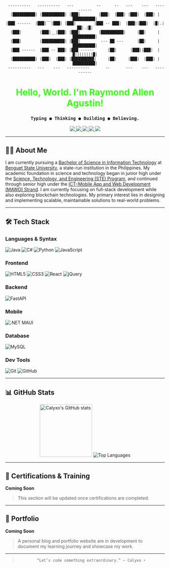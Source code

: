 <!-- Cyberpunk README | Raymond Allen Agustin -->

<p align="center">
  <img src="https://raw.githubusercontent.com/Calyx404/Calyx404/main/assets/gradient-line-cyberpunk.svg" width="100%" height="6"/>
</p>

<div align="center">

```
 ----------   ----------   ---          --      --   ---    ---   ----------
|██████████| |██████████| |███|        |███|  |███| |███|  |███| |██████████|
|███ ------  |███|‾‾|███| |███|        |███ -- ███|  |███||███|  |█|.|██|.|█|
|███|        |███|__|███| |███|        |██████████|     |██|     |██████████|
|███|        |██████████| |███|         --- ██ ---      |██|     |██████████|
|███ ------  |███ -- ███| |███ ------      |██|      |███||███|  |█||||||||█|
|██████████| |███|  |███| |██████████|     |██|     |███|  |███| |██████████|
 ----------   ---    ---   ----------       --       ---    ---   ----------
```
</div>

<h1 align="center" style="color:#39FF14">Hello, World. I'm Raymond Allen Agustin!</h1>
<h3 align="center"><code>Typing ● Thinking ● Building ● Believing.</code></h3>

<p align="center">
  <a href="mailto:agustinraymondallen.dev@gmail.com">
    <img src="https://img.shields.io/badge/Email-39FF14?style=for-the-badge&logo=gmail&logoColor=black"/>
  </a>
  <a href="https://www.linkedin.com/in/raymond-w-agustin">
    <img src="https://img.shields.io/badge/LinkedIn-39FF14?style=for-the-badge&logo=linkedin&logoColor=black"/>
  </a>
  <a href="https://github.com/Calyx404">
    <img src="https://img.shields.io/badge/GitHub-39FF14?style=for-the-badge&logo=github&logoColor=black"/>
  </a>
  <a href="https://x.com/raymond_ag3563">
    <img src="https://img.shields.io/badge/Twitter-39FF14?style=for-the-badge&logo=twitter&logoColor=black"/>
  </a>
  <a href="https://www.facebook.com/share/1CEmW1P8JU/">
    <img src="https://img.shields.io/badge/Facebook-39FF14?style=for-the-badge&logo=facebook&logoColor=black"/>
  </a>
</p>

---

## 🧑‍💻 About Me

I am currently pursuing a [Bachelor of Science in Information Technology](https://bsu.edu.ph/college-of-information-sciences/) at [Benguet State University](https://bsu.edu.ph/), a state-run institution in the Philippines. My academic foundation in science and technology began in junior high under the [Science, Technology, and Engineering (STE) Program](https://www.facebook.com/groups/841693089505572/), and continued through senior high under the [ICT–Mobile App and Web Development (MAWD) Strand](https://www.sti.edu/programs-shs-details.asp?p=OA==). I am currently focusing on full-stack development while also exploring blockchain technologies. My primary interest lies in designing and implementing scalable, maintainable solutions to real-world problems.

---

## 🛠️ Tech Stack

### Languages & Syntax
![Java](https://img.shields.io/badge/Java-39FF14?logo=java&logoColor=black&style=for-the-badge)
![C#](https://img.shields.io/badge/CSharp-39FF14?logo=csharp&logoColor=black&style=for-the-badge)
![Python](https://img.shields.io/badge/Python-39FF14?logo=python&logoColor=black&style=for-the-badge)
![JavaScript](https://img.shields.io/badge/JavaScript-39FF14?logo=javascript&logoColor=black&style=for-the-badge)

### Frontend
![HTML5](https://img.shields.io/badge/HTML5-39FF14?logo=html5&logoColor=black&style=for-the-badge)
![CSS3](https://img.shields.io/badge/CSS3-39FF14?logo=css3&logoColor=black&style=for-the-badge)
![React](https://img.shields.io/badge/React-39FF14?logo=react&logoColor=black&style=for-the-badge)
![jQuery](https://img.shields.io/badge/jQuery-39FF14?logo=jquery&logoColor=black&style=for-the-badge)

### Backend
![FastAPI](https://img.shields.io/badge/FastAPI-39FF14?logo=fastapi&logoColor=black&style=for-the-badge)

### Mobile
![.NET MAUI](https://img.shields.io/badge/.NET_MAUI-39FF14?logo=dotnet&logoColor=black&style=for-the-badge)

### Database
![MySQL](https://img.shields.io/badge/MySQL-39FF14?logo=mysql&logoColor=black&style=for-the-badge)

### Dev Tools
![Git](https://img.shields.io/badge/Git-39FF14?logo=git&logoColor=black&style=for-the-badge)
![GitHub](https://img.shields.io/badge/GitHub-39FF14?logo=github&logoColor=black&style=for-the-badge)

---

## 📊 GitHub Stats

<p align="center">
  <img src="https://github-readme-stats.vercel.app/api?username=Calyx404&show_icons=true&theme=tokyonight" alt="Calyxo's GitHub stats" height="165"/>
  <img src="https://github-readme-stats.vercel.app/api/top-langs/?username=Calyx404&layout=compact&theme=tokyonight" alt="Top Languages"/>
</p>

---

## 🧰 Certifications & Training

**Coming Soon**  
> This section will be updated once certifications are completed.

---

## 📝 Portfolio

**Coming Soon**  
> A personal blog and portfolio website are in development to document my learning journey and showcase my work.

---

<blockquote align="center">
  <code>“Let’s code something extraordinary.” – Calyxo ⚡</code>
</blockquote>
